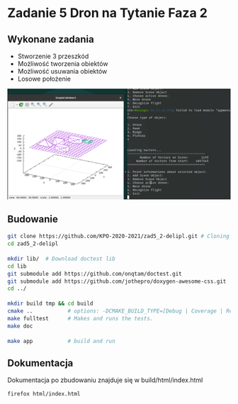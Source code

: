 
# Zadanie 5 Dron na Tytanie Faza 2
## Wykonane zadania
- Stworzenie 3 przeszkód
- Możliwość tworzenia obiektów
- Możliwość usuwania obiektów
- Losowe położenie 

![Przepis na naleśniczki w Dron.cpp](./img/3drones.gif)

## Budowanie

``` bash
git clone https://github.com/KPO-2020-2021/zad5_2-delipl.git # Cloning repository
cd zad5_2-delipl

mkdir lib/  # Download doctest lib
cd lib
git submodule add https://github.com/onqtam/doctest.git
git submodule add https://github.com/jothepro/doxygen-awesome-css.git
cd ../

mkdir build tmp && cd build
cmake ..           # options: -DCMAKE_BUILD_TYPE=[Debug | Coverage | Release], Debug is default
make fulltest      # Makes and runs the tests.
make doc

make app           # build and run
```

## Dokumentacja
Dokumentacja po zbudowaniu znajduje się w build/html/index.html

``` bash
firefox html/index.html
```